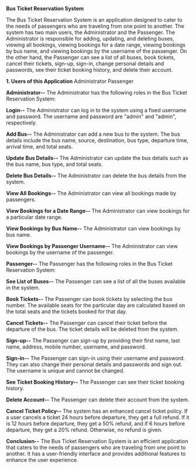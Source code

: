 **Bus Ticket Reservation System**

The Bus Ticket Reservation System is an application designed to cater to the needs of passengers who are traveling from one point to another. The system has two main users, the Administrator and the Passenger. The Administrator is responsible for adding, updating, and deleting buses, viewing all bookings, viewing bookings for a date range, viewing bookings by bus name, and viewing bookings by the username of the passenger. On the other hand, the Passenger can see a list of all buses, book tickets, cancel their tickets, sign-up, sign-in, change personal details and passwords, see their ticket booking history, and delete their account.

**1. Users of this Application**
   Administrator
   Passenger
   
   
**Administrator--**
        The Administrator has the following roles in the Bus Ticket Reservation System:

**Login--**
         The Administrator can log in to the system using a fixed username and password. The username and password are "admin" and "admin", respectively.

**Add Bus--**
         The Administrator can add a new bus to the system. The bus details include the bus name, source, destination, bus type, departure time, arrival time, and              total seats.

**Update Bus Details--**
         The Administrator can update the bus details such as the bus name, bus type, and total seats.

**Delete Bus Details--**
         The Administrator can delete the bus details from the system.

**View All Bookings--**
         The Administrator can view all bookings made by passengers.

**View Bookings for a Date Range--**
         The Administrator can view bookings for a particular date range.

**View Bookings by Bus Name--**
         The Administrator can view bookings by bus name.

**View Bookings by Passenger Username--**
         The Administrator can view bookings by the username of the passenger.

**Passenger--**
         The Passenger has the following roles in the Bus Ticket Reservation System:

**See List of Buses--**
         The Passenger can see a list of all the buses available in the system.

**Book Tickets--**
         The Passenger can book tickets by selecting the bus number. The available seats for the particular day are calculated based on the total seats and the tickets          booked for that day.

**Cancel Tickets--**
         The Passenger can cancel their ticket before the departure of the bus. The ticket details will be deleted from the system.

**Sign-up--**
         The Passenger can sign-up by providing their first name, last name, address, mobile number, username, and password.

**Sign-in--**
         The Passenger can sign-in using their username and password. They can also change their personal details and passwords and sign out. The username is unique             and cannot be changed.

**See Ticket Booking History--**
         The Passenger can see their ticket booking history.

**Delete Account--**
         The Passenger can delete their account from the system.


**Cancel Ticket Policy--**
         The system has an enhanced cancel ticket policy. If a user cancels a ticket 24 hours before departure, they get a full refund. If it is 12 hours before                departure, they get a 50% refund, and if 6 hours before departure, they get a 20% refund. Otherwise, no refund is given.


**Conclusion--**
         The Bus Ticket Reservation System is an efficient application that caters to the needs of passengers who are traveling from one point to another. It has a              user-friendly interface and provides additional features to enhance the user experience.
   
